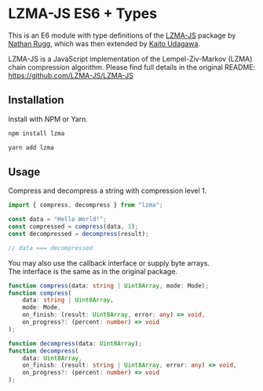# LZMA-JS ES6 + Types

This is an E6 module with type definitions of the [LZMA-JS](https://github.com/LZMA-JS/LZMA-JS) package by [Nathan Rugg](https://github.com/nmrugg), which was then extended by [Kaito Udagawa](https://github.com/umireon).

LZMA-JS is a JavaScript implementation of the Lempel-Ziv-Markov (LZMA) chain compression algorithm.
Please find full details in the original README: https://github.com/LZMA-JS/LZMA-JS

## Installation

Install with NPM or Yarn.

```sh
npm install lzma
```

```sh
yarn add lzma
```

## Usage

Compress and decompress a string with compression level 1.

```js
import { compress, decompress } from "lzma";

const data = "Hello World!";
const compressed = compress(data, 1);
const decompressed = decompress(result);

// data === decompressed
```

You may also use the callback interface or supply byte arrays.  
The interface is the same as in the original package.

```ts
function compress(data: string | Uint8Array, mode: Mode);
function compress(
    data: string | Uint8Array,
    mode: Mode,
    on_finish: (result: Uint8Array, error: any) => void,
    on_progress?: (percent: number) => void
);

function decompress(data: Uint8Array);
function decompress(
    data: Uint8Array,
    on_finish: (result: string | Uint8Array, error: any) => void,
    on_progress?: (percent: number) => void
);
```
